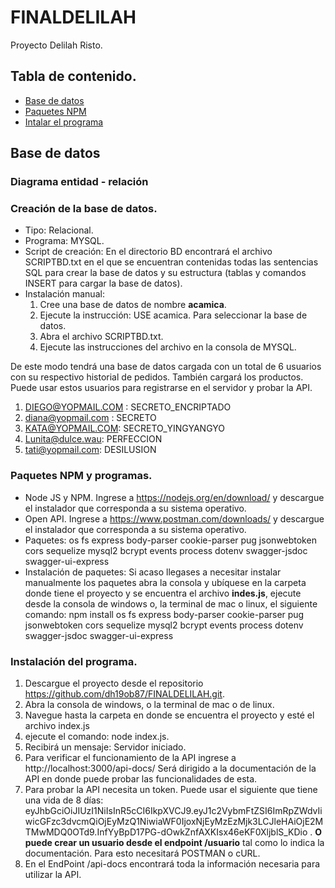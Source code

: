 # FINALDELILAH
Proyecto Delilah Risto.

## Tabla de contenido.
* [Base de datos](#base-de-datos)
* [Paquetes NPM](#paquetes-npm)
* [Intalar el programa](#instalar-el-programa)

## Base de datos

### Diagrama entidad - relación



### Creación de la base de datos.

* Tipo: Relacional.
* Programa: MYSQL.
* Script de creación: En el directorio BD encontrará el archivo SCRIPTBD.txt en el que se encuentran contenidas todas las sentencias SQL para crear la base de datos y su estructura (tablas y comandos INSERT para cargar la base de datos).
* Instalación manual: 
  1. Cree una base de datos de nombre **acamica**.
  2. Ejecute la instrucción: USE acamica. Para seleccionar la base de datos.
  3. Abra el archivo SCRIPTBD.txt.
  4. Ejecute las instrucciones del archivo en la consola de MYSQL.
  
De este modo tendrá una base de datos cargada con un total de 6 usuarios con su respectivo historial de pedidos. También cargará los productos. Puede usar estos usuarios para registrarse en el servidor y probar la API.

1. DIEGO@YOPMAIL.COM : SECRETO_ENCRIPTADO
2. diana@yopmail.com : SECRETO
3. KATA@YOPMAIL.COM: SECRETO_YINGYANGYO
4. Lunita@dulce.wau: PERFECCION
5. tati@yopmail.com: DESILUSION

### Paquetes NPM y programas.

* Node JS y NPM. Ingrese a https://nodejs.org/en/download/ y descargue el instalador que corresponda a su sistema operativo.
* Open API. Ingrese a https://www.postman.com/downloads/ y descargue el instalador que corresponda a su sistema operativo.
* Paquetes: os fs express body-parser cookie-parser pug jsonwebtoken cors sequelize mysql2 bcrypt events process dotenv swagger-jsdoc swagger-ui-express
* Instalación de paquetes: Si acaso llegases a necesitar instalar manualmente los paquetes abra la consola y ubíquese en la carpeta donde tiene el proyecto y se encuentra el archivo **indes.js**, ejecute desde la consola de windows o, la terminal de mac o linux, el siguiente comando:
npm install os fs express body-parser cookie-parser pug jsonwebtoken cors sequelize mysql2 bcrypt events process dotenv swagger-jsdoc swagger-ui-express

### Instalación del programa.

1. Descargue el proyecto desde el repositorio https://github.com/dh19ob87/FINALDELILAH.git.
2. Abra la consola de windows, o la terminal de mac o de linux.
3. Navegue hasta la carpeta en donde se encuentra el proyecto y esté el archivo index.js
4. ejecute el comando: node index.js.
5. Recibirá un mensaje: Servidor iniciado.
6. Para verificar el funcionamiento de la API ingrese a http://localhost:3000/api-docs/ Será dirigido a la documentación de la API en donde puede probar las funcionalidades de esta.
7. Para probar la API necesita un token. Puede usar el siguiente que tiene una vida de 8 días: eyJhbGciOiJIUzI1NiIsInR5cCI6IkpXVCJ9.eyJ1c2VybmFtZSI6ImRpZWdvIiwicGFzc3dvcmQiOjEyMzQ1NiwiaWF0IjoxNjEyMzEzMjk3LCJleHAiOjE2MTMwMDQ0OTd9.InfYyBpD17PG-dOwkZnfAXKIsx46eKF0XljblS_KDio . **O puede crear un usuario desde el endpoint /usuario** tal como lo indica la documentación. Para esto necesitará POSTMAN o cURL.
8. En el EndPoint /api-docs encontrará toda la información necesaria para utilizar la API.
